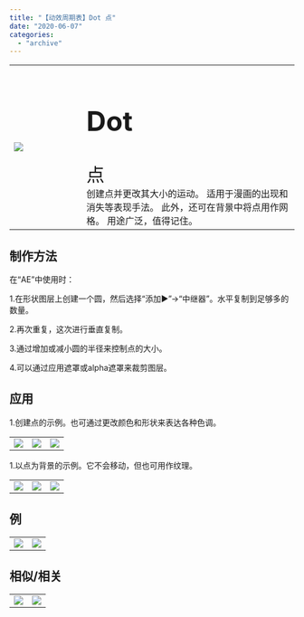 ```yaml
---
title: "【动效周期表】Dot 点"
date: "2020-06-07"
categories: 
  - "archive"
---
```


<table style="border-collapse: collapse; width: 100%;"><tbody class="table1"><tr><td style="width: 25.4125%;"><img src="https://mir.yuelili.com/user/AE/mg/foxcodex/Dot.gif"></td><td style="width: 93.8898%;"><h2 style="font-size: 36pt;">Dot</h2><div></div><span style="font-size: 24pt;">点</span><div></div>创建点并更改其大小的运动。 适用于漫画的出现和消失等表现手法。 此外，还可在背景中将点用作网格。 用途广泛，值得记住。</td></tr></tbody></table>

## 制作方法

在“AE”中使用时：

1.在形状图层上创建一个圆，然后选择“添加▶”→“中继器”。水平复制到足够多的数量。

2.再次重复，这次进行垂直复制。

3.通过增加或减小圆的半径来控制点的大小。

4.可以通过应用遮罩或alpha遮罩来裁剪图层。

## 应用

1.创建点的示例。也可通过更改颜色和形状来表达各种色调。

<table style="border-collapse: collapse;"><tbody class="table1"><tr><td><a href="https://yuelili.com/archive/dot/"><img src="https://mir.yuelili.com/user/AE/mg/foxcodex/Dot.gif"></a></td><td><img class="plus" src="https://mir.yuelili.com/user/AE/mg/foxcodex/tri.png"></td><td><img src="https://mir.yuelili.com/user/AE/mg/foxcodex/Dot-Ex001.gif"></td></tr></tbody></table>

1.以点为背景的示例。它不会移动，但也可用作纹理。

<table style="border-collapse: collapse;"><tbody class="table1"><tr><td><a href="https://yuelili.com/archive/dot/"><img src="https://mir.yuelili.com/user/AE/mg/foxcodex/Dot.gif"></a></td><td><img class="plus" src="https://mir.yuelili.com/user/AE/mg/foxcodex/tri.png"></td><td><img src="https://mir.yuelili.com/user/AE/mg/foxcodex/Offset-Ex001.gif"></td></tr></tbody></table>

## 例

<table style="border-collapse: collapse;"><tbody class="table1"><tr><td><img src="https://mir.yuelili.com/user/AE/mg/foxcodex/Dot-Ex001.gif"></td><td><img src="https://mir.yuelili.com/user/AE/mg/foxcodex/Offset-Ex001.gif"></td></tr></tbody></table>

## 相似/相关

<table style="border-collapse: collapse;"><tbody class="table1"><tr><td><a href="https://yuelili.com/archive/repeatmove/"><img src="https://mir.yuelili.com/user/AE/mg/foxcodex/RepeatMove.gif"></a></td><td><a href="https://yuelili.com/archive/Scale/"><img src="https://mir.yuelili.com/user/AE/mg/foxcodex/Scale.gif"></a></td></tr></tbody></table>
